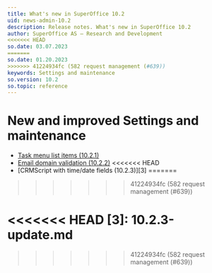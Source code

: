 ```yaml
---
title: What's new in SuperOffice 10.2
uid: news-admin-10.2
description: Release notes. What's new in SuperOffice 10.2
author: SuperOffice AS – Research and Development
<<<<<<< HEAD
so.date: 03.07.2023
=======
so.date: 01.20.2023
>>>>>>> 41224934fc (582 request management (#639))
keywords: Settings and maintenance
so.version: 10.2
so.topic: reference
---
```


# New and improved Settings and maintenance

* [Task menu list items (10.2.1)][1]
* [Email domain validation (10.2.2)][2]
<<<<<<< HEAD
* [CRMScript with time/date fields (10.2.3)][3]
=======
>>>>>>> 41224934fc (582 request management (#639))

<!-- Referenced links-->
[1]: 10.2.1-update.md
[2]: 10.2.2-update.md
<<<<<<< HEAD
[3]: 10.2.3-update.md
=======
>>>>>>> 41224934fc (582 request management (#639))
